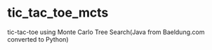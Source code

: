 # tic_tac_toe_mcts
tic-tac-toe using Monte Carlo Tree Search(Java from Baeldung.com converted to Python)
